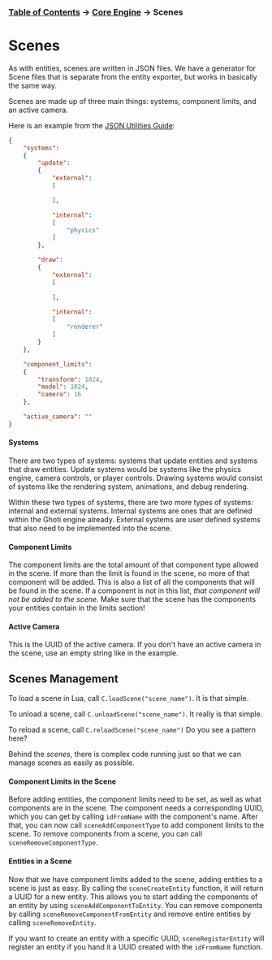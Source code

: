 ### [Table of Contents](../main.md) -> [Core Engine](core.md) -> Scenes

# Scenes

As with entities, scenes are written in JSON files. We have a generator for Scene files that is separate from the entity exporter, but works in basically the same way.  

Scenes are made up of three main things: systems, component limits, and an active camera.  

Here is an example from the [JSON Utilities Guide](../JSON/json.md):

``` json
{
	"systems":
	{
		"update":
		{
			"external":
			[

			],

			"internal":
			[
				"physics"
			]
		},

		"draw":
		{
			"external":
			[

			],

			"internal":
			[
				"renderer"
			]
		}
	},

	"component_limits":
	{
		"transform": 1024,
		"model": 1024,
		"camera": 16
	},

	"active_camera": ""
}
```

#### Systems

There are two types of systems: systems that update entities and systems that draw entities. Update systems would be systems like the physics engine, camera controls, or player controls. Drawing systems would consist of systems like the rendering system, animations, and debug rendering.  

Within these two types of systems, there are two more types of systems: internal and external systems. Internal systems are ones that are defined within the Ghoti engine already. External systems are user defined systems that also need to be implemented into the scene.

#### Component Limits

The component limits are the total amount of that component type allowed in the scene. If more than the limit is found in the scene, no more of that component will be added. This is also a list of all the components that will be found in the scene. If a component is not in this list, _that component will not be added to the scene_. Make sure that the scene has the components your entities contain in the limits section!

#### Active Camera

This is the UUID of the active camera. If you don't have an active camera in the scene, use an empty string like in the example.

## Scenes Management

To load a scene in Lua, call `C.loadScene("scene_name")`. It is that simple.

To unload a scene, call `C.unloadScene("scene_name")`. It really is that simple.

To reload a scene, call `C.reloadScene("scene_name")` Do you see a pattern here?

Behind the *scenes*, there is complex code running just so that we can manage scenes as easily as possible.

#### Component Limits in the Scene

Before adding entities, the component limits need to be set, as well as what components are in the scene. The component needs a corresponding UUID, which you can get by calling `idFromName` with the component's name. After that, you can now call `sceneAddComponentType` to add component limits to the scene. To remove components from a scene, you can call `sceneRemoveComponentType`.

#### Entities in a Scene

Now that we have component limits added to the scene, adding entities to a scene is just as easy. By calling the `sceneCreateEntity` function, it will return a UUID for a new entity. This allows you to start adding the components of an entity by using `sceneAddComponentToEntity`. You can remove components by calling `sceneRemoveComponentFromEntity` and remove entire entities by calling `sceneRemoveEntity`.  

If you want to create an entity with a specific UUID, `sceneRegisterEntity` will register an entity if you hand it a UUID created with the `idFromName` function.
